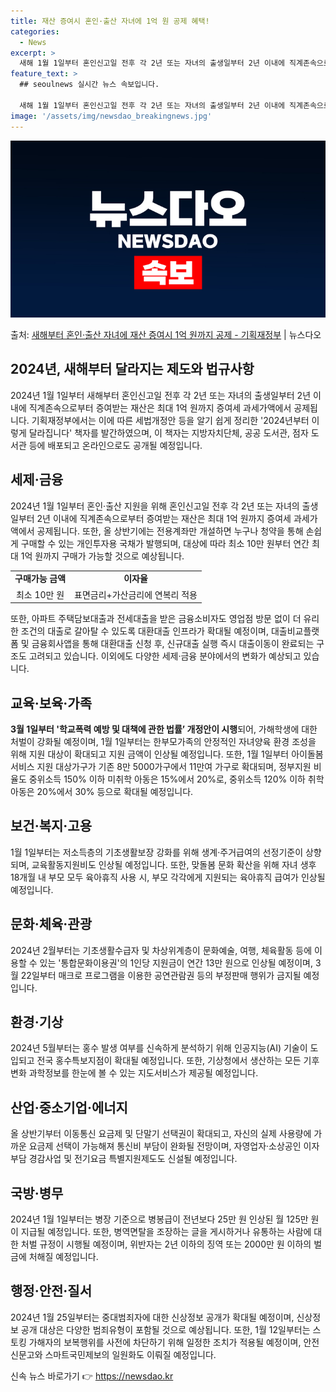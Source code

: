 ```yaml
---
title: 재산 증여시 혼인·출산 자녀에 1억 원 공제 혜택!
categories:
  - News
excerpt: >
  새해 1월 1일부터 혼인신고일 전후 각 2년 또는 자녀의 출생일부터 2년 이내에 직계존속으로부터 증여받는 재…
feature_text: >
  ## seoulnews 실시간 뉴스 속보입니다.

  새해 1월 1일부터 혼인신고일 전후 각 2년 또는 자녀의 출생일부터 2년 이내에 직계존속으로부터 증여받는 재…
image: '/assets/img/newsdao_breakingnews.jpg'
---
```


![뉴스다오 속보](/assets/img/newsdao_breakingnews.jpg)

<p>출처: <a href="https://newsdao.kr/2914" rel="dofollow">새해부터 혼인·출산 자녀에 재산 증여시 1억 원까지 공제  - 기획재정부</a> | 뉴스다오</p>

<h2>2024년, 새해부터 달라지는 제도와 법규사항</h2>
<p data-ke-size="size16">2024년 1월 1일부터 새해부터 혼인신고일 전후 각 2년 또는 자녀의 출생일부터 2년 이내에 직계존속으로부터 증여받는 재산은 최대 1억 원까지 증여세 과세가액에서 공제됩니다. 기획재정부에서는 이에 따른 세법개정안 등을 알기 쉽게 정리한 '2024년부터 이렇게 달라집니다' 책자를 발간하였으며, 이 책자는 지방자치단체, 공공 도서관, 점자 도서관 등에 배포되고 온라인으로도 공개될 예정입니다.</p>

<h2>세제·금융</h2>
<p data-ke-size="size16">2024년 1월 1일부터 혼인·출산 지원을 위해 혼인신고일 전후 각 2년 또는 자녀의 출생일부터 2년 이내에 직계존속으로부터 증여받는 재산은 최대 1억 원까지 증여세 과세가액에서 공제됩니다. 또한, 올 상반기에는 전용계좌만 개설하면 누구나 청약을 통해 손쉽게 구매할 수 있는 개인투자용 국채가 발행되며, 대상에 따라 최소 10만 원부터 연간 최대 1억 원까지 구매가 가능할 것으로 예상됩니다.</p>
<table>
	<tr>
		<td style="text-align: center; height: 17px;"><b>구매가능 금액</b></td>
		<td style="text-align: center; height: 17px;"><b>이자율</b></td>
	</tr>
	<tr>
		<td style="text-align: center; height: 17px;">최소 10만 원</td>
		<td style="text-align: center; height: 17px;">표면금리+가산금리에 연복리 적용</td>
	</tr>
</table>
<p data-ke-size="size16">또한, 아파트 주택담보대출과 전세대출을 받은 금융소비자도 영업점 방문 없이 더 유리한 조건의 대출로 갈아탈 수 있도록 대환대출 인프라가 확대될 예정이며, 대출비교플랫폼 및 금융회사앱을 통해 대환대출 신청 후, 신규대출 실행 즉시 대출이동이 완료되는 구조도 고려되고 있습니다. 이외에도 다양한 세제·금융 분야에서의 변화가 예상되고 있습니다.</p>

<h2>교육·보육·가족</h2>
<p data-ke-size="size16"><b>3월 1일부터 '학교폭력 예방 및 대책에 관한 법률’ 개정안이 시행</b>되어, 가해학생에 대한 처벌이 강화될 예정이며, 1월 1일부터는 한부모가족의 안정적인 자녀양육 환경 조성을 위해 지원 대상이 확대되고 지원 금액이 인상될 예정입니다. 또한, 1월 1일부터 아이돌봄 서비스 지원 대상가구가 기존 8만 5000가구에서 11만여 가구로 확대되며, 정부지원 비율도 중위소득 150% 이하 미취학 아동은 15%에서 20%로, 중위소득 120% 이하 취학 아동은 20%에서 30% 등으로 확대될 예정입니다.</p>

<h2>보건·복지·고용</h2>
<p data-ke-size="size16">1월 1일부터는 저소득층의 기초생활보장 강화를 위해 생계·주거급여의 선정기준이 상향되며, 교육활동지원비도 인상될 예정입니다. 또한, 맞돌봄 문화 확산을 위해 자녀 생후 18개월 내 부모 모두 육아휴직 사용 시, 부모 각각에게 지원되는 육아휴직 급여가 인상될 예정입니다.</p>

<h2>문화·체육·관광</h2>
<p data-ke-size="size16">2024년 2월부터는 기초생활수급자 및 차상위계층이 문화예술, 여행, 체육활동 등에 이용할 수 있는 '통합문화이용권'의 1인당 지원금이 연간 13만 원으로 인상될 예정이며, 3월 22일부터 매크로 프로그램을 이용한 공연관람권 등의 부정판매 행위가 금지될 예정입니다.</p>

<h2>환경·기상</h2>
<p data-ke-size="size16">2024년 5월부터는 홍수 발생 여부를 신속하게 분석하기 위해 인공지능(AI) 기술이 도입되고 전국 홍수특보지점이 확대될 예정입니다. 또한, 기상청에서 생산하는 모든 기후변화 과학정보를 한눈에 볼 수 있는 지도서비스가 제공될 예정입니다.</p>

<h2>산업·중소기업·에너지</h2>
<p data-ke-size="size16">올 상반기부터 이동통신 요금제 및 단말기 선택권이 확대되고, 자신의 실제 사용량에 가까운 요금제 선택이 가능해져 통신비 부담이 완화될 전망이며, 자영업자·소상공인 이자부담 경감사업 및 전기요금 특별지원제도도 신설될 예정입니다.</p>

<h2>국방·병무</h2>
<p data-ke-size="size16">2024년 1월 1일부터는 병장 기준으로 병봉급이 전년보다 25만 원 인상된 월 125만 원이 지급될 예정입니다. 또한, 병역면탈을 조장하는 글을 게시하거나 유통하는 사람에 대한 처벌 규정이 시행될 예정이며, 위반자는 2년 이하의 징역 또는 2000만 원 이하의 벌금에 처해질 예정입니다.</p>

<h2>행정·안전·질서</h2>
<p data-ke-size="size16">2024년 1월 25일부터는 중대범죄자에 대한 신상정보 공개가 확대될 예정이며, 신상정보 공개 대상은 다양한 범죄유형이 포함될 것으로 예상됩니다. 또한, 1월 12일부터는 스토킹 가해자의 보복행위를 사전에 차단하기 위해 일정한 조치가 적용될 예정이며, 안전신문고와 스마트국민제보의 일원화도 이뤄질 예정입니다.</p>
<p data-ke-size="size16"></p> 

신속 뉴스 바로가기 👉 <a href="https://newsdao.kr" rel="dofollow">https://newsdao.kr</a>


